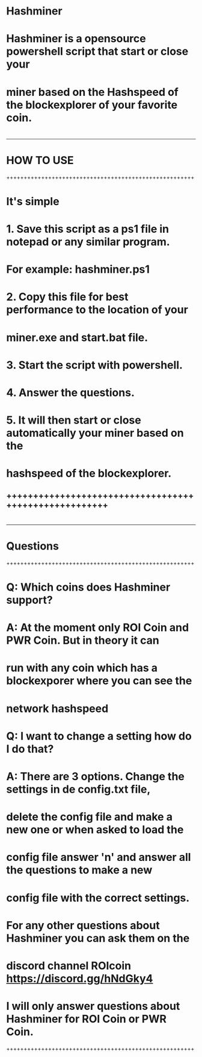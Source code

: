 # Hashminer
# Hashminer is a opensource powershell script that start or close your
# miner based on the Hashspeed of the blockexplorer of your favorite coin.
# 
------------------------------------------------------
# HOW TO USE
++++++++++++++++++++++++++++++++++++++++++++++++++++++
# It's simple
# 1. Save this script as a ps1 file in notepad or any similar program. 
#    For example: hashminer.ps1
# 2. Copy this file for best performance to the location of your 
#    miner.exe and start.bat file.   
# 3. Start the script with powershell.
# 4. Answer the questions.
# 5. It will then start or close automatically your miner based on the 
#    hashspeed of the blockexplorer.
++++++++++++++++++++++++++++++++++++++++++++++++++++++
------------------------------------------------------
#
------------------------------------------------------
# Questions
++++++++++++++++++++++++++++++++++++++++++++++++++++++
# Q: Which coins does Hashminer support?
# A: At the moment only ROI Coin and PWR Coin. But in theory it can 
#    run with any coin which has a blockexporer where you can see the
#    network hashspeed
#
# Q: I want to change a setting how do I do that?
# A: There are 3 options. Change the settings in de config.txt file,
#    delete the config file and make a new one or when asked to load the
#    config file answer 'n' and answer all the questions to make a new
#    config file with the correct settings.
#   
# For any other questions about Hashminer you can ask them on the
# discord channel ROIcoin https://discord.gg/hNdGky4 
# I will only answer questions about Hashminer for ROI Coin or PWR Coin. 
++++++++++++++++++++++++++++++++++++++++++++++++++++++
